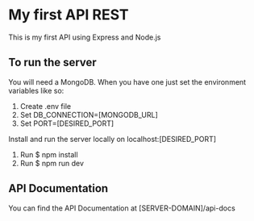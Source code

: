 # My first API REST
This is my first API using Express and Node.js

## To run the server
You will need a MongoDB. When you have one just set the environment variables like so:
1. Create .env file
2. Set DB_CONNECTION=[MONGODB_URL]
3. Set PORT=[DESIRED_PORT]

Install and run the server locally on localhost:[DESIRED_PORT]
1. Run $ npm install
2. Run $ npm run dev


## API Documentation
You can find the API Documentation at [SERVER-DOMAIN]/api-docs